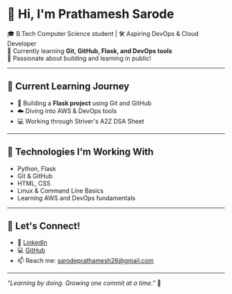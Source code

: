 # 👋 Hi, I'm Prathamesh Sarode

🎓 B.Tech Computer Science student | 🛠️ Aspiring DevOps & Cloud Developer  
🌱 Currently learning **Git, GitHub, Flask, and DevOps tools**  
🚀 Passionate about building and learning in public!

---

## 🚧 Current Learning Journey
- 🧪 Building a **Flask project** using Git and GitHub
- ☁️ Diving into AWS & DevOps tools
- 💻 Working through Striver's A2Z DSA Sheet

---

## 🔧 Technologies I'm Working With
- Python, Flask  
- Git & GitHub  
- HTML, CSS  
- Linux & Command Line Basics  
- Learning AWS and DevOps fundamentals

---

## 📌 Let's Connect!
- 💼 [LinkedIn](https://www.linkedin.com/in/prathamesh-sarode2004/)  
- 💻 [GitHub](https://github.com/i-am-pratham)  
- 📫 Reach me: sarodeprathamesh26@gmail.com  

---

*“Learning by doing. Growing one commit at a time.”* 🚀
